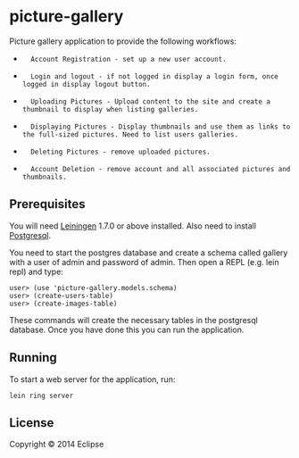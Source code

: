 # picture-gallery

Picture gallery application to provide the following workflows:

*       Account Registration - set up a new user account.
*       Login and logout - if not logged in display a login form, once logged in display logout button.
*       Uploading Pictures - Upload content to the site and create a thumbnail to display when listing galleries.
*       Displaying Pictures - Display thumbnails and use them as links to the full-sized pictures. Need to list users galleries.
*       Deleting Pictures - remove uploaded pictures.
*       Account Deletion - remove account and all associated pictures and thumbnails.


## Prerequisites

You will need [Leiningen][1] 1.7.0 or above installed. Also need to install [Postgresql][2].

[1]: https://github.com/technomancy/leiningen
[2]: http://www.postgresql.org/

You need to start the postgres database and create a schema called gallery with a user of admin and password of admin. Then open a REPL (e.g. lein repl) and type:

    user> (use 'picture-gallery.models.schema)
    user> (create-users-table)
    user> (create-images-table)

These commands will create the necessary tables in the postgresql database. Once you have done this you can run the application.

## Running

To start a web server for the application, run:

    lein ring server

## License

Copyright © 2014 Eclipse
